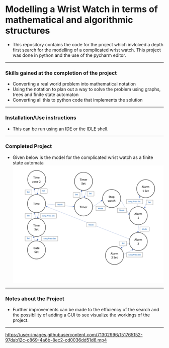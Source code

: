 # Modelling a Wrist Watch in terms of mathematical and algorithmic structures

- This repository contains the code for the project which invlolved a depth first search for the modelling of a complicated wrist watch. This project was done in python and the use of the pycharm editor.
---
### Skills gained at the completion of the project
- Converting a real world problem into mathematical notation 
- Using the notation to plan out a way to solve the problem using graphs, trees and finite state automaton
- Converting all this to python code that implements the solution
---
### Installation/Use instructions
-   This can be run using an IDE or the IDLE shell.
---
### Completed Project
- Given below is the model for the complicated wrist watch as a finite state automata
![](StateChangeDiagram.png)
---
### Notes about the Project
- Further improvements can be made to the efficiency of the search and the possibility of adding a GUI to see visualize the workings of the project.
---


https://user-images.githubusercontent.com/71302996/151765152-97dab12c-c869-4a6b-8ec2-cd0036dd51d6.mp4

